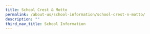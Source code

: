 ```yaml
---
title: School Crest & Motto
permalink: /about-us/school-information/school-crest-n-motto/
description: ""
third_nav_title: School Information
---
```

